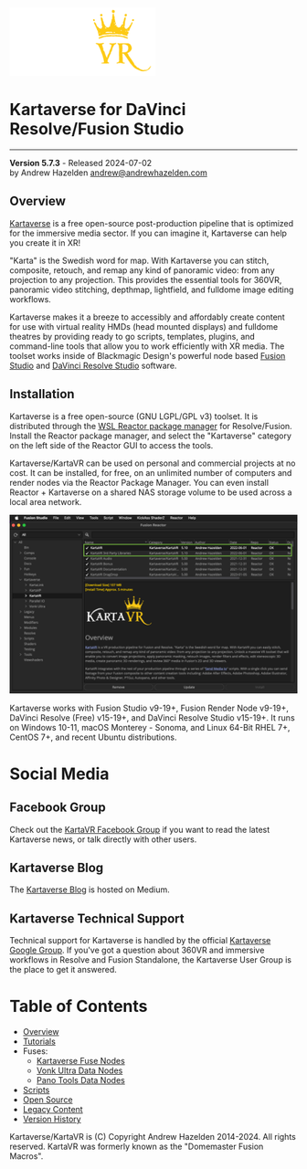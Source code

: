 ![KartaVR](images/kartavr_logo_256x120px.png)

# Kartaverse for DaVinci Resolve/Fusion Studio

-------------------------
**Version 5.7.3** - Released 2024-07-02  
by Andrew Hazelden [andrew@andrewhazelden.com](mailto:andrew@andrewhazelden.com)

## <a name="overview"></a>Overview

[Kartaverse](https://github.com/kartaverse) is a free open-source post-production pipeline that is optimized for the immersive media sector. If you can imagine it, Kartaverse can help you create it in XR!

"Karta" is the Swedish word for map. With Kartaverse you can stitch, composite, retouch, and remap any kind of panoramic video: from any projection to any projection. This provides the essential tools for 360VR, panoramic video stitching, depthmap, lightfield, and fulldome image editing workflows.

Kartaverse makes it a breeze to accessibly and affordably create content for use with virtual reality HMDs (head mounted displays) and fulldome theatres by providing ready to go scripts, templates, plugins, and command-line tools that allow you to work efficiently with XR media. The toolset works inside of Blackmagic Design's powerful node based [Fusion Studio](https://www.blackmagicdesign.com/products/fusion) and [DaVinci Resolve Studio](https://www.blackmagicdesign.com/products/davinciresolve/) software.

## <a name="install"></a>Installation

Kartaverse is a free open-source (GNU LGPL/GPL v3) toolset. It is distributed through the [WSL Reactor package manager](https://www.steakunderwater.com/wesuckless/viewtopic.php?f=32&t=3067) for Resolve/Fusion. Install the Reactor package manager, and select the "Kartaverse" category on the left side of the Reactor GUI to access the tools.

Kartaverse/KartaVR can be used on personal and commercial projects at no cost. It can be installed, for free, on an unlimited number of computers and render nodes via the Reactor Package Manager. You can even install Reactor + Kartaverse on a shared NAS storage volume to be used across a local area network.

![KartaVR for Reactor](images/kartavr-Install.png)

Kartaverse works with Fusion Studio v9-19+, Fusion Render Node v9-19+, DaVinci Resolve (Free) v15-19+, and DaVinci Resolve Studio v15-19+. It runs on Windows 10-11, macOS Monterey - Sonoma, and Linux 64-Bit RHEL 7+, CentOS 7+, and recent Ubuntu distributions.

# Social Media

## Facebook Group

Check out the [KartaVR Facebook Group](https://www.facebook.com/groups/kartavr) if you want to read the latest Kartaverse news, or talk directly with other  users.

## Kartaverse Blog

The [Kartaverse Blog](https://medium.com/@andrewhazelden) is hosted on Medium.

## Kartaverse Technical Support

Technical support for Kartaverse is handled by the official [Kartaverse Google Group](https://groups.google.com/g/kartaverse/). If you've got a question about 360VR and immersive workflows in Resolve and Fusion Standalone, the Kartaverse User Group is the place to get it answered.


# Table of Contents

- [Overview](#overview)
- [Tutorials](tutorials)
- Fuses:
    - [Kartaverse Fuse Nodes](fuses)
    - [Vonk Ultra Data Nodes](https://docs.google.com/document/d/1U9WfdHlE1AZHdU6_ZQCB1I2nSa5I7TyHG2vKMi2I7v8/edit?usp=sharing)
    - [Pano Tools Data Nodes](https://kartaverse.github.io/PT-Data-Nodes-Docs/)
- [Scripts](scripts)
- [Open Source](opensource_tools)
- [Legacy Content](legacy)
- [Version History](version_history)

Kartaverse/KartaVR is (C) Copyright Andrew Hazelden 2014-2024. All rights reserved. KartaVR was formerly known as the "Domemaster Fusion Macros".

